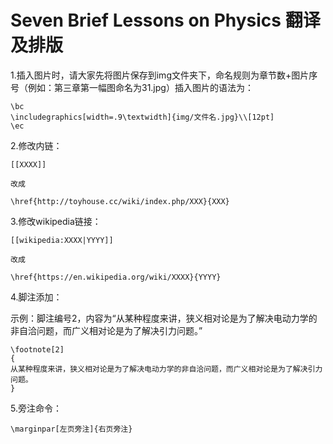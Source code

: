 # Seven Brief Lessons on Physics 翻译及排版

1.插入图片时，请大家先将图片保存到img文件夹下，命名规则为章节数+图片序号（例如：第三章第一幅图命名为31.jpg）插入图片的语法为：
	
	\bc
	\includegraphics[width=.9\textwidth]{img/文件名.jpg}\\[12pt]
	\ec

2.修改内链：

	[[XXXX]]

	改成

	\href{http://toyhouse.cc/wiki/index.php/XXX}{XXX}

3.修改wikipedia链接：

	[[wikipedia:XXXX|YYYY]]

	改成

	\href{https://en.wikipedia.org/wiki/XXXX}{YYYY}

4.脚注添加：

示例：脚注编号2，内容为“从某种程度来讲，狭义相对论是为了解决电动力学的非自洽问题，而广义相对论是为了解决引力问题。”
	
	\footnote[2]
	{
	从某种程度来讲，狭义相对论是为了解决电动力学的非自洽问题，而广义相对论是为了解决引力问题。
	}

5.旁注命令：
	
	\marginpar[左页旁注]{右页旁注}
